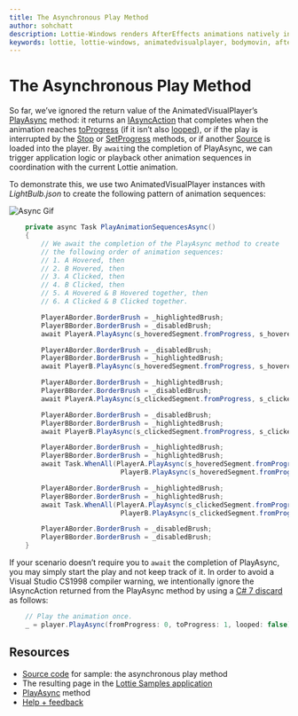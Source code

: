 ```yaml
---
title: The Asynchronous Play Method
author: sohchatt
description: Lottie-Windows renders AfterEffects animations natively in Windows applications.
keywords: lottie, lottie-windows, animatedvisualplayer, bodymovin, aftereffects, windows 10, uwp, uwp community toolkit
---
```


# The Asynchronous Play Method

So far, we’ve ignored the return value of the AnimatedVisualPlayer’s [PlayAsync](https://docs.microsoft.com/uwp/api/microsoft.ui.xaml.controls.animatedvisualplayer.playasync) method: it returns an [IAsyncAction](https://docs.microsoft.com/uwp/api/microsoft.ui.xaml.controls.animatedvisualplayer.playasync#returns) that completes when the animation reaches [toProgress](https://docs.microsoft.com/uwp/api/microsoft.ui.xaml.controls.animatedvisualplayer.playasync#parameters) (if it isn’t also [looped](https://docs.microsoft.com/uwp/api/microsoft.ui.xaml.controls.animatedvisualplayer.playasync#parameters)), or if the play is interrupted by the [Stop](https://docs.microsoft.com/uwp/api/microsoft.ui.xaml.controls.animatedvisualplayer.stop) or [SetProgress](https://docs.microsoft.com/uwp/api/microsoft.ui.xaml.controls.animatedvisualplayer.setprogress) methods, or if another [Source](https://docs.microsoft.com/uwp/api/microsoft.ui.xaml.controls.animatedvisualplayer.source) is loaded into the player. By `await`ing the completion of PlayAsync, we can trigger application logic or playback other animation sequences in coordination with the current Lottie animation.

To demonstrate this, we use two AnimatedVisualPlayer instances with _LightBulb.json_ to create the following pattern of animation sequences:

![Async Gif](../../resources/images/Animations/Lottie/LottieDocs_Async.gif)

```csharp
    private async Task PlayAnimationSequencesAsync()
    {
        // We await the completion of the PlayAsync method to create 
        // the following order of animation sequences: 
        // 1. A Hovered, then
        // 2. B Hovered, then
        // 3. A Clicked, then
        // 4. B Clicked, then
        // 5. A Hovered & B Hovered together, then
        // 6. A Clicked & B Clicked together.

        PlayerABorder.BorderBrush = _highlightedBrush;
        PlayerBBorder.BorderBrush = _disabledBrush;
        await PlayerA.PlayAsync(s_hoveredSegment.fromProgress, s_hoveredSegment.toProgress, s_hoveredSegment.looping);

        PlayerABorder.BorderBrush = _disabledBrush;
        PlayerBBorder.BorderBrush = _highlightedBrush;
        await PlayerB.PlayAsync(s_hoveredSegment.fromProgress, s_hoveredSegment.toProgress, s_hoveredSegment.looping);

        PlayerABorder.BorderBrush = _highlightedBrush;
        PlayerBBorder.BorderBrush = _disabledBrush;
        await PlayerA.PlayAsync(s_clickedSegment.fromProgress, s_clickedSegment.toProgress, s_clickedSegment.looping);

        PlayerABorder.BorderBrush = _disabledBrush;
        PlayerBBorder.BorderBrush = _highlightedBrush;
        await PlayerB.PlayAsync(s_clickedSegment.fromProgress, s_clickedSegment.toProgress, s_clickedSegment.looping);

        PlayerABorder.BorderBrush = _highlightedBrush;
        PlayerBBorder.BorderBrush = _highlightedBrush;
        await Task.WhenAll(PlayerA.PlayAsync(s_hoveredSegment.fromProgress, s_hoveredSegment.toProgress, s_hoveredSegment.looping).AsTask(),
                            PlayerB.PlayAsync(s_hoveredSegment.fromProgress, s_hoveredSegment.toProgress, s_hoveredSegment.looping).AsTask());

        PlayerABorder.BorderBrush = _highlightedBrush;
        PlayerBBorder.BorderBrush = _highlightedBrush;
        await Task.WhenAll(PlayerA.PlayAsync(s_clickedSegment.fromProgress, s_clickedSegment.toProgress, s_clickedSegment.looping).AsTask(),
                            PlayerB.PlayAsync(s_clickedSegment.fromProgress, s_clickedSegment.toProgress, s_clickedSegment.looping).AsTask());

        PlayerABorder.BorderBrush = _disabledBrush;
        PlayerBBorder.BorderBrush = _disabledBrush;
    }

```

If your scenario doesn’t require you to `await` the completion of PlayAsync, you may simply start the play and not keep track of it. In order to avoid a Visual Studio CS1998 compiler warning, we intentionally ignore the IAsyncAction returned from the PlayAsync method by using a [C# 7 discard](https://docs.microsoft.com/dotnet/csharp/discards#a-standalone-discard) as follows:

```csharp
    // Play the animation once.
    _ = player.PlayAsync(fromProgress: 0, toProgress: 1, looped: false);
```

## Resources

* [Source code](https://github.com/windows-toolkit/Lottie-Windows/blob/master/samples/LottieSamples/Scenarios/AsyncPage.xaml.cs) for sample: the asynchronous play method
* The resulting page in the [Lottie Samples application](https://aka.ms/lottiesamples)
* [PlayAsync](https://docs.microsoft.com/uwp/api/microsoft.ui.xaml.controls.animatedvisualplayer.playasync) method
* [Help + feedback](https://github.com/windows-toolkit/Lottie-Windows/issues)
